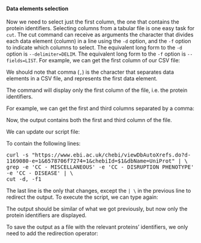 <script>
import Alert from "$components/Alert.svelte";
import Execute from "$components/Execute.svelte";
</script>

#### Data elements selection

Now we need to select just the first column, the one that contains the protein
identifiers. Selecting columns from a tabular file is one easy task for `cut`.
The cut command can receive as arguments the character that divides each
data element (column) in a line using the `-d` option, and the `-f` option to
indicate which columns to select. The equivalent long form to the `-d` option
is `--delimiter=DELIM`. The equivalent long form to the `-f` option is `--fields=LIST`.
For example, we can get the first column of our CSV file:

<Execute command="cut -d, -f1 < chebi_27732_xrefs_UniProt_relevant.csv" />

We should note that comma (`,`) is the character that separates data elements
in a CSV file, and represents the first data element.

The command will display only the first column of the file, i.e. the protein
identifiers.

For example, we can get the first and third columns separated by a comma:

<Execute command="cut -d, -f1,3 < chebi_27732_xrefs_UniProt_relevant.csv" />

Now, the output contains both the first and third column of the file.

We can update our script file:

<Execute command="nano getproteins.sh" />

To contain the following lines:

<pre class="code border p-2" style="white-space: pre-wrap">curl -s "https://www.ebi.ac.uk/chebi/viewDbAutoXrefs.do?d-1169080-e=1&6578706f7274=1&chebiId=$1&dbName=UniProt" | \
grep -e 'CC - MISCELLANEOUS' -e 'CC - DISRUPTION PHENOTYPE' -e 'CC - DISEASE' | \
cut -d, -f1
</pre>

The last line is the only that changes, except the `| \` in the previous line to
redirect the output.
To execute the script, we can type again:

<Execute command="./getproteins.sh 27732" />

The output should be similar of what we got previously, but now only the
protein identifiers are displayed.

To save the output as a file with the relevant proteins’ identifiers, we only
need to add the redirection operator:

<Execute command="./getproteins.sh 27732 > chebi_27732_xrefs_UniProt_relevant_identifiers.csv" />

